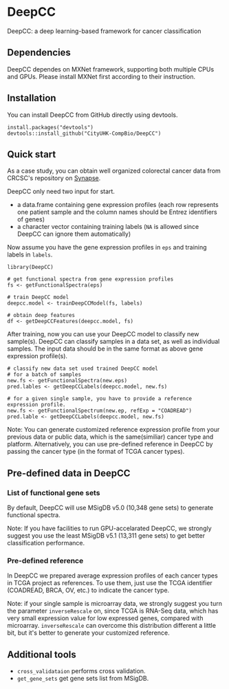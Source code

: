 # DeepCC
DeepCC: a deep learning-based framework for cancer classification

## Dependencies
DeepCC dependes on MXNet framework, supporting both multiple CPUs and GPUs. Please install MXNet first according to their instruction.

## Installation
You can install DeepCC from GitHub directly using devtools.
```
install.packages("devtools")
devtools::install_github("CityUHK-CompBio/DeepCC")
```

## Quick start
As a case study, you can obtain well organized colorectal cancer data from CRCSC's repository on [Synapse](https://www.synapse.org/#!Synapse:syn2623706/wiki/).

DeepCC only need two input for start.
- a data.frame containing gene expression profiles (each row represents one patient sample and the column names should be Entrez identifiers of genes)
- a character vector containing training labels (`NA` is allowed since DeepCC can ignore them automatically)

Now assume you have the gene expression profiles in `eps` and training labels in `labels`.
```
library(DeepCC)

# get functional spectra from gene expression profiles
fs <- getFunctionalSpectra(eps)

# train DeepCC model
deepcc.model <- trainDeepCCModel(fs, labels)

# obtain deep features
df <- getDeepCCFeatures(deepcc.model, fs)
```

After training, now you can use your DeepCC model to classify new sample(s). DeepCC can classify samples in a data set, as well as individual samples. The input data should be in the same format as above gene expression profile(s).

```
# classify new data set used trained DeepCC model
# for a batch of samples
new.fs <- getFunctionalSpectra(new.eps)
pred.lables <- getDeepCCLabels(deepcc.model, new.fs)

# for a given single sample, you have to provide a reference expression profile.
new.fs <- getFunctionalSpectrum(new.ep, refExp = "COADREAD")
pred.lable <- getDeepCCLabels(deepcc.model, new.fs)
```
Note: You can generate customized reference expression profile from your previous data or public data, which is the same(similiar) cancer type and platform. Alternatively, you can use pre-defined reference in DeepCC by passing the cancer type (in the format of TCGA cancer types).


## Pre-defined data in DeepCC

### List of functional gene sets
By default, DeepCC will use MSigDB v5.0 (10,348 gene sets) to generate functional spectra.

Note: If you have facilities to run GPU-accelarated DeepCC, we strongly suggest you use the least MSigDB v5.1 (13,311 gene sets) to get better classification performance.

### Pre-defined reference
In DeepCC we prepared average expression profiles of each cancer types in TCGA project as references. To use them, just use the TCGA identifier (COADREAD, BRCA, OV, etc.) to indicate the cancer type.

Note: if your single sample is microarray data, we strongly suggest you turn the parameter `inverseRescale` on, since TCGA is RNA-Seq data, which has very small expression value for low expressed genes, compared with microarray. `inverseRescale` can overcome this distribution different a little bit, but it's better to generate your customized reference.

## Additional tools
- `cross_validataion` performs cross validation.
- `get_gene_sets` get gene sets list from MSigDB.
